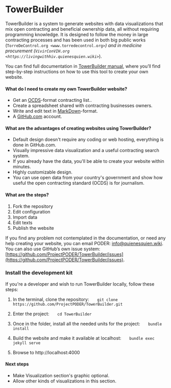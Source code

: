 # TowerBuilder

TowerBuilder is a system to generate websites with data visualizations that mix open contracting and beneficial ownership data, all without requiring programming knowledge. It is designed to follow the money in large contracting processes and has been used in both big public works (`TorreDeControl.org <www.torredecontrol.org>`_) and in medicine procurement (`VivirConVIH.org <https://livingwithhiv.quienesquien.wiki>`_).

You can find full documentation in [TowerBuilder manual](https://towerbuilder.readthedocs.io/en/latest/), where you’ll find step-by-step instructions on how to use this tool to create your own website.

#### What do I need to create my own TowerBuilder website?
* Get an [OCDS](http://standard.open-contracting.org/latest/en/)-format contracting list..
* Create a spreadsheet shared with contracting businesses owners.
* Write and edit text in [MarkDown](https://www.markdownguide.org/)-format.
* A [GitHub.com](https://github.com/) account.

#### What are the advantages of creating websites using TowerBuilder?
* Default design doesn't require any coding or web hosting, everything is done in GitHub.com.
* Visually impressive data visualization and a useful contracting search system.
* If you already have the data, you'll be able to create your website within minutes.
* Highly customizable design.
* You can use open data from your country's government and show how useful the open contracting standard (OCDS) is for journalism.

#### What are the steps?
1. Fork the repository
2. Edit configuration
3. Import data
4. Edit texts
5. Publish the website

If you find any problem not contemplated in the documentation, or need any help creating your website, you can email PODER: info@quienesquien.wiki. You can also use GitHub’s own issue system: [https://github.com/ProjectPODER/TowerBuilder/issues](https://github.com/ProjectPODER/TowerBuilder/issues).

### Install the development kit
If you're a developer and wish to run TowerBuilder locally, follow these steps:

1. In the terminal, clone the repository:
`   git clone https://github.com/ProjectPODER/TowerBuilder.git`

2. Enter the project:
`   cd TowerBuilder`

3. Once in the folder, install all the needed units for the project:
`   bundle install`

4. Build the website and make it available at localhost:
`   bundle exec jekyll serve`

5. Browse to http://localhost:4000

#### Next steps
- Make Visualization section's graphic optional.
- Allow other kinds of visualizations in this section.
